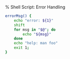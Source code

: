 % Shell Script: Error Handling

```zsh
errorMsg() {
	echo "error: ${1}"
	shift
	for msg in "$@"; do
		echo "${msg}"
	done
	echo "help: man foo"
	exit 1;
}
```
